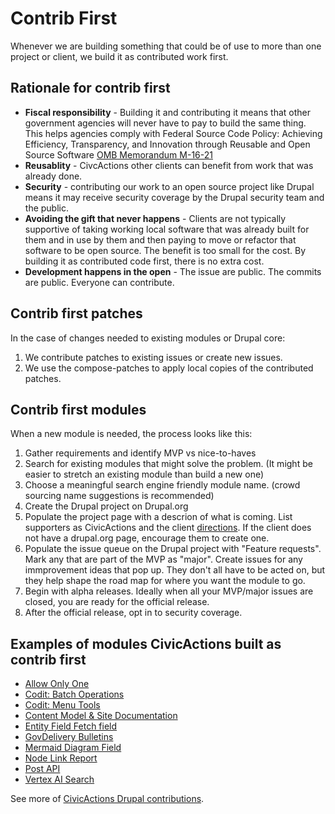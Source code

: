 # Contrib First

Whenever we are building something that could be of use to more than one project or client, we build it as contributed work first.

## Rationale for contrib first

-   **Fiscal responsibility** - Building it and contributing it means that other government agencies will never have to pay to build the same thing. This helps agencies comply with Federal Source Code Policy: Achieving Efficiency, Transparency, and Innovation through Reusable and Open Source Software [OMB Memorandum M-16-21](https://obamawhitehouse.archives.gov/sites/default/files/omb/memoranda/2016/m_16_21.pdf)
-   **Reusablity** - CivcActions other clients can benefit from work that was already done.
-   **Security** - contributing our work to an open source project like Drupal means it may receive security coverage by the Drupal security team and the public.
-   **Avoiding the gift that never happens** - Clients are not typically supportive of taking working local software that was already built for them and in use by them and then paying to move or refactor that software to be open source. The benefit is too small for the cost. By building it as contributed code first, there is no extra cost.
-   **Development happens in the open** - The issue are public. The commits are public. Everyone can contribute.

## Contrib first patches

In the case of changes needed to existing modules or Drupal core:

1. We contribute patches to existing issues or create new issues.
2. We use the compose-patches to apply local copies of the contributed patches.

## Contrib first modules

When a new module is needed, the process looks like this:

1. Gather requirements and identify MVP vs nice-to-haves
2. Search for existing modules that might solve the problem. (It might be easier to stretch an existing module than build a new one)
3. Choose a meaningful search engine friendly module name. (crowd sourcing name suggestions is recommended)
4. Create the Drupal project on Drupal.org
5. Populate the project page with a descrion of what is coming. List supporters as CivicActions and the client [directions](../../practice-areas/engineering/drupal/README.md#contribution-to-drupalorg-modules-and-themes). If the client does not have a drupal.org page, encourage them to create one.
6. Populate the issue queue on the Drupal project with "Feature requests". Mark any that are part of the MVP as "major". Create issues for any immprovement ideas that pop up. They don't all have to be acted on, but they help shape the road map for where you want the module to go.
7. Begin with alpha releases. Ideally when all your MVP/major issues are closed, you are ready for the official release.
8. After the official release, opt in to security coverage.

## Examples of modules CivicActions built as contrib first

-   [Allow Only One](https://www.drupal.org/project/allow_only_one)
-   [Codit: Batch Operations](https://www.drupal.org/project/codit_batch_operations)
-   [Codit: Menu Tools](https://www.drupal.org/project/codit_menu_tools)
-   [Content Model & Site Documentation](https://www.drupal.org/project/content_model_documentation)
-   [Entity Field Fetch field](https://www.drupal.org/project/entity_field_fetch)
-   [GovDelivery Bulletins](https://www.drupal.org/project/govdelivery_bulletins)
-   [Mermaid Diagram Field](https://www.drupal.org/project/mermaid_diagram_field)
-   [Node Link Report](https://www.drupal.org/project/node_link_report)
-   [Post API](https://www.drupal.org/project/post_api)
-   [Vertex AI Search](https://www.drupal.org/project/vertex_ai_search)

See more of [CivicActions Drupal contributions](https://drupal.org/civicactions).
